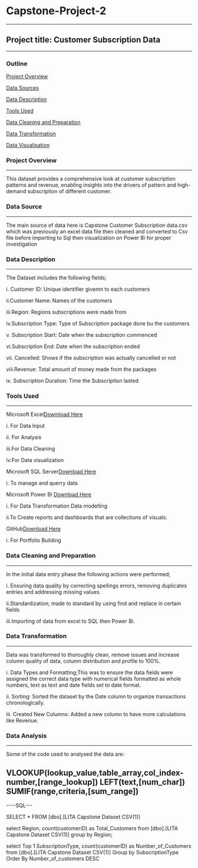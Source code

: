 # Capstone-Project-2
---
## Project title: Customer Subscription Data
---

### Outline 

[Project Overview](project-overview)

[Data Sources](data-sources)

[Data Description](data-description)

[Tools Used](tools-used)

[Data Cleaning and Preparation](datacleaningandpreparation)

[Data Transformation](data-transformation)

[Data Visualisation](data-visualiztaion)

### Project Overview
---
This dataset provides a comprehensive look at customer subscription patterns and revenue, enabling insights into the drivers of pattern and high-demand subscription of different customer.

### Data Source
---
The main source of data here is Capstone Customer Subscription data.csv which was previously an excel data file then cleaned and converted to Csv file before importing to Sql then visualization on Power Bi for proper investigation

### Data Description
---
The Dataset includes the following fields; 

i. Customer ID: Unique identifier givemn to each customers

ii.Customer Name: Names of the customers

iii.Region: Regions subscriptions were made from

iv.Subscription Type: Type of Subscription package done bu the customers

v. Subscription Start: Date when the subscription commenced

vi.Subscription End: Date when the subscription ended

vii. Cancelled: Shows if the subscription was actually cancelled or not

viii.Revenue: Total amount of money made from the packages

ix. Subscription Duration: Time the Subscription lasted

### Tools Used
---
Microsoft Excel[Dowmload Here](https://Microsoft.com)

  i. For Data Input

 ii. For Analysis

 iii.For Data Cleaning

 iv.For Data visualization

Microsoft SQL Server[Download Here](https://Mictosoft.com)

  i. To manage and querry data

Microsoft Power BI [Download Here](https://Micosoft.com)

  i. For Data Transformation
     Data modelling

  ii.To Create reports and              dashboards that are                collections of visuals.

GitHub[Download Here](https://Alabaale.github.com)

  i. For Portfolio Building

### Data Cleaning and Preparation
---
In the initial data entry phase the following actions were performed;

i. Ensuring data quality by correcting spellings errors, removing duplicates entries and addressing missing values.

ii.Standardization; made to standard by using find and replace in certain fields

iii.Importing of data from excel to SQL then Power Bi.

### Data Transformation
---
Data was transformed to thoroughly clean, remove issues and increase column quality of data, column distribution and profile to 100%.

i. Data Types and Formatting;This was to ensure the data fields were assigned the correct data type with numerical fields formatted as whole numbers, text as text and date fields set to date format.

ii. Sorting: Sorted the dataset by the Date column to organize transactions chronologically.

iii. Created New Columns: Added a new column to have more calculations like Revenue.

### Data Analysis
---
Some of the code used to analysed the data are:

VLOOKUP(lookup_value,table_array,col_index-number,[range_lookup])
LEFT(text,[num_char])
SUMIF(range,criteria,[sum_range])
---
----SQL---

SELECT * FROM [dbo].[LITA Capstone Dataset CSV(1)]

select Region,
count(customeriD) as Total_Customers
from [dbo].[LITA Capstone Dataset CSV(1)]
group by
Region;

select Top 1
SubscriptionType,
count(customerID) as Number_of_Customers
from 
[dbo].[LITA Capstone Dataset CSV(1)]
Group by
SubscriptionType
Order By
Number_of_customers DESC
